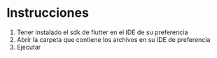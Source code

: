 # Instrucciones

1. Tener instalado el sdk de flutter en el IDE de su preferencia
2. Abrir la carpeta que contiene los archivos en su IDE de preferencia
3. Ejecutar
